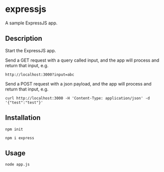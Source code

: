 # expressjs

A sample ExpressJS app.

## Description

Start the ExpressJS app.

Send a GET request with a query called input, and the app will process and return that input, e.g.

`http://localhost:3000?input=abc`

Send a POST request with a json payload, and the app will process and return that input, e.g.

`curl http://localhost:3000 -H 'Content-Type: application/json' -d '{"test":"test"}'`

## Installation

`npm init`

`npm i express`

## Usage

`node app.js`
